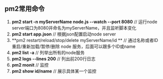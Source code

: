 ## pm2常用命令

1. **pm2  start -n myServerName node.js --watch --port 8080**   // 运行node server端口为8080并命名为myServerName，并且监听脚本变化
2. **pm2 start app.json** // 根据json配置启动node server
3. **pm2 restart/reload/stop/delete myServerName/id **       //  通过名称或者ID 重启/重新加载/暂停/删除 node 服务，后面可以跟多个ID或name
4. **pm2 list -a** // 列举出所有的node服务
5. **pm2 logs --lines 200** // 列出前200行日志
6. **pm2 monit**  // 监控
7. **pm2 show id/name** // 展示具体某一个监控


